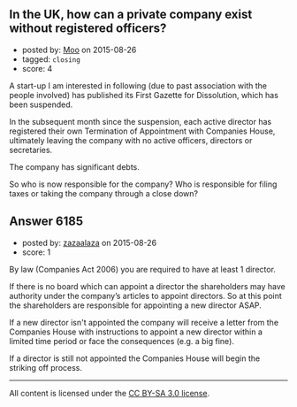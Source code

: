 ## In the UK, how can a private company exist without registered officers?

- posted by: [Moo](https://stackexchange.com/users/15508/moo) on 2015-08-26
- tagged: `closing`
- score: 4

<p>A start-up I am interested in following (due to past association with the people involved) has published its First Gazette for Dissolution, which has been suspended.</p>

<p>In the subsequent month since the suspension, each active director has registered their own Termination of Appointment with Companies House, ultimately leaving the company with no active officers, directors or secretaries.</p>

<p>The company has significant debts.</p>

<p>So who is now responsible for the company?  Who is responsible for filing taxes or taking the company through a close down?</p>



## Answer 6185

- posted by: [zazaalaza](https://stackexchange.com/users/4672194/zazaalaza) on 2015-08-26
- score: 1

<p>By law (Companies Act 2006) you are required to have at least 1 director. </p>

<p>If there is no board which can appoint a director the shareholders may have authority under the company’s articles to appoint directors. So at this point the shareholders are responsible for appointing a new director ASAP.</p>

<p>If a new director isn't appointed the company will receive a letter from the Companies House with instructions to appoint a new director within a limited time period or face the consequences (e.g. a big fine).</p>

<p>If a director is still not appointed the Companies House will begin the striking off process.</p>




---

All content is licensed under the [CC BY-SA 3.0 license](https://creativecommons.org/licenses/by-sa/3.0/).
